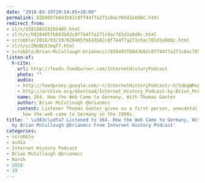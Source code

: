 ```yaml
---
date: "2018-03-19T20:54:05+10:00"
permalink: 028405fb843b82c8f744f7a271c0ac765d1e8d0c.html
redirect_from:
- sl/n/d20180319205405.html
- sl/n/s/h028405fb843b82c8f744f7a271c0ac765d1e8d0c.html
- scrobble/2018/03/19/028405fb843b82c8f744f7a271c0ac765d1e8d0c.html
- sl/n/s/ZNUQbXJmqf7.html
- scrobble/Brian-McCullough-brianmcc//028405fb843b82c8f744f7a271c0ac765d1e8d0c.html
listen-of:
  h-cite:
    url: http://feeds.feedburner.com/InternetHistoryPodcast
    photo: ""
    audio:
    - http://feedproxy.google.com/~r/InternetHistoryPodcast/~5/SdbgWMvHKjQ/164._How_the_Web_Came_to_Germany_With_Thomas_Ganter.mp3
    - http://archive.org/download/Internet_History_Podcast-by-Brian_McCullough/164_How_the_Web_Came_to_Germany_With_Thomas_Ganter.mp3
    name: 164. How the Web Came to Germany, With Thomas Ganter
    author: Brian McCullough @brianmcc
    content: Listener Thomas Ganter gives us a first person, anecdotal account of
      how the web came to Germany in the 1990s.
title: ' \ud83c\udfa7 Listened to 164. How the Web Came to Germany, With Thomas Ganter
  by Brian McCullough @brianmcc From Internet History Podcast'
categories:
- scrobble
- audio
- Internet History Podcast
- Brian McCullough @brianmcc
- March
- 2018
- 19
---
```

